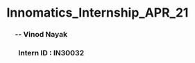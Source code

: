 # Innomatics_Internship_APR_21

###       &nbsp;&nbsp;&nbsp;&nbsp;       -- Vinod Nayak     
###       &nbsp;&nbsp;&nbsp;&nbsp;&nbsp;&nbsp;          Intern ID : IN30032
